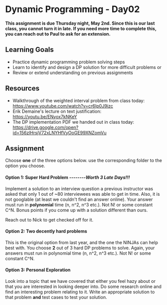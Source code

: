 # Dynamic Programming - Day02

**This assignment is due Thursday night, May 2nd. Since this is our last class, you cannot turn it in late. If you need more time to complete this, you can reach out to Paul to ask for an extension.**

## Learning Goals
- Practice dynamic programming problem solving steps
- Learn to identify and design a DP solution for more difficult problems
or
- Review or extend understanding on previous assignments

## Resources

- Walkthrough of the weighted interval problem from class today: https://www.youtube.com/watch?v=cr6Ip0J9izc
- Erik Demaine's lecture on text justification: https://youtu.be/ENyox7kNKeY
- The DP implementation PDF we handed out in class today: https://drive.google.com/open?id=156zlHrsjV72xLNYHfVyOoGE99XNZomVu

## Assignment
Choose **one** of the three options below. use the corresponding folder to the option you choose.
#### Option 1: Super Hard Problem --------*Worth 3 Late Days!!!*
Implement a solution to an interview question a previous instructor was asked that only 1 out of ~80 interviewees was able to get in time. Also, it is not googlable (at least we couldn't find an answer online). Your answer must run in **polynomial** time (n, n^2, n^3 etc.). Not N! or some constant C^N. Bonus points if you come up with a solution different than ours.

Reach out to Nick to get checked off for it.

#### **Option 2: Two decently hard problems**
This is the original option from last year, and the one the NINJAs can help best with. You choose **2** out of 3 hard DP problems to solve. Again, your answers must run in polynomial time (n, n^2, n^3 etc.). Not N! or some constant C^N.

#### **Option 3: Personal Exploration**
Look into a topic that we have covered that either you feel hazy about or that you  are interested in looking deeper into. Do some research online and find an interesting problem relating to it. Write an appropriate solution to that problem **and** test cases to test your solution.
